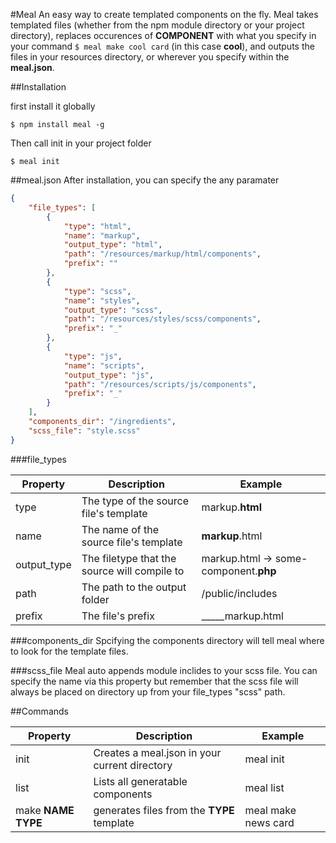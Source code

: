 #Meal
An easy way to create templated components on the fly. Meal takes templated files (whether from the npm module directory or your project directory), replaces occurences of __COMPONENT__ with what you specify in your command `$ meal make cool card` (in this case __cool__), and outputs the files in your resources directory, or wherever you specify within the __meal.json__.

##Installation

first install it globally

`$ npm install meal -g`

Then call init in your project folder

`$ meal init`

##meal.json
After installation, you can specify the any paramater

```json
{
	"file_types": [
		{
			"type": "html",
			"name": "markup",
			"output_type": "html",
			"path": "/resources/markup/html/components",
			"prefix": ""
		},
		{
			"type": "scss",
			"name": "styles",
			"output_type": "scss",
			"path": "/resources/styles/scss/components",
			"prefix": "_"
		},
		{
			"type": "js",
			"name": "scripts",
			"output_type": "js",
			"path": "/resources/scripts/js/components",
			"prefix": "_"
		}
	],
	"components_dir": "/ingredients",
	"scss_file": "style.scss"
}
```

###file_types

Property | Description | Example
--- | --- | ---
type | The type of the source file's template | markup.__html__
name | The name of the source file's template | __markup__.html
output_type | The filetype that the source will compile to | markup.html -> some-component.__php__
path | The path to the output folder | /public/includes
prefix | The file's prefix | __\___markup.html

###components_dir
Spcifying the components directory will tell meal where to look for the template files.

###scss_file
Meal auto appends module inclides to your scss file. You can specify the name via this property but remember that the scss file will always be placed on directory up from your file_types "scss" path.

##Commands

Property | Description | Example
--- | --- | ---
init | Creates a meal.json in your current directory | meal init
list | Lists all generatable components | meal list
make __NAME TYPE__ | generates files from the __TYPE__ template | meal make news card
